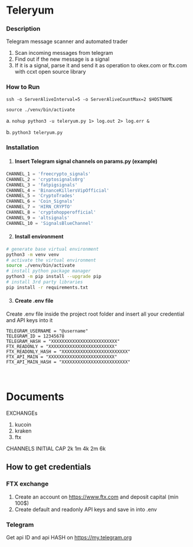 # Teleryum
### Description
Telegram message scanner and automated trader  <br>

 1. Scan incoming messages from telegram
 2. Find out if the new message is a signal
 3. If it is a signal, parse it and send it as operation to okex.com or ftx.com with ccxt open source library

### How to Run 

```ssh -o ServerAliveInterval=5 -o ServerAliveCountMax=2 $HOSTNAME```

```source ./venv/bin/activate```

a. ```nohup python3 -u teleryum.py 1> log.out 2> log.err &```

b. ```python3 teleryum.py```

### Installation
1. #### Insert Telegram signal channels on params.py (example)
```python
CHANNEL_1 = 'freecrypto_signals'
CHANNEL_2 = 'cryptosignals0rg'
CHANNEL_3 = 'fatpigsignals'
CHANNEL_4 = 'BinanceKillersVipOfficial'
CHANNEL_5 = 'CryptoTrades'
CHANNEL_6 = 'Coin_Signals'
CHANNEL_7 = 'HIRN_CRYPTO'
CHANNEL_8 = 'cryptohopperofficial'
CHANNEL_9 = 'altsignals'
CHANNEL_10 = 'SignalsBlueChannel'
```

2. #### Install environment
```bash
# generate base virtual environment
python3 -m venv venv
# activate the virtual environment
source ./venv/bin/activate
# install python package manager
python3 -m pip install --upgrade pip 
# install 3rd party libraries
pip install -r requirements.txt 
```
3. #### Create .env file

Create .env file inside the project root folder and insert all your credential and API keys into it 

    TELEGRAM_USERNAME = "@username"
    TELEGRAM_ID = 12345678
    TELEGRAM_HASH = "XXXXXXXXXXXXXXXXXXXXXXXXX"
    FTX_READONLY = "XXXXXXXXXXXXXXXXXXXXXXXXX"
    FTX_READONLY_HASH = "XXXXXXXXXXXXXXXXXXXXXXXXX"
    FTX_API_MAIN = "XXXXXXXXXXXXXXXXXXXXXXXXX"
    FTX_API_MAIN_HASH = "XXXXXXXXXXXXXXXXXXXXXXXXX"

<br>

# Documents
EXCHANGEs
1. kucoin
2. kraken
3. ftx

CHANNELS
INITIAL CAP
2k
1m 4k
2m 6k

## How to get credentials
### FTX exchange
1) Create an account on https://www.ftx.com and deposit capital (min 100$)
2) Create default and readonly API keys and save in into .env 

### Telegram
Get api ID and api HASH on  https://my.telegram.org